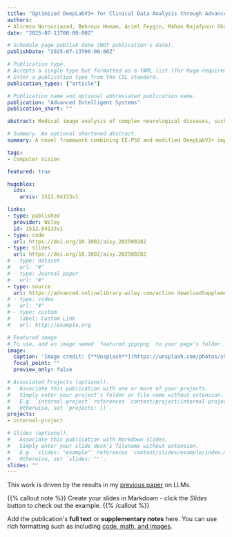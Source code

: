 ```yaml
---
title: "Optimized DeepLabV3+ for Clinical Data Analysis through Advanced Particle Swarm Optimization‐Based Channel Selection"
authors:
- Alireza Norouziazad, Behrouz Homam, Ariel Feygin, Mahan Najafpour Ghazvini Fardshad, Shahak Rozenblat, Abed Matinpour, Arman Laly, Fatemeh Esmaeildoost, Razieh Salahandish
date: "2025-07-13T00:00:00Z"

# Schedule page publish date (NOT publication's date).
publishDate: "2025-07-13T00:00:00Z"

# Publication type.
# Accepts a single type but formatted as a YAML list (for Hugo requirements).
# Enter a publication type from the CSL standard.
publication_types: ["article"]

# Publication name and optional abbreviated publication name.
publication: "Advanced Intelligent Systems"
publication_short: ""

abstract: Medical image analysis of complex neurological diseases, such as brain tumors and Alzheimer's disease, is challenging due to subtle pathological features. Traditional deep learning models often extract redundant features that hinder segmentation accuracy. To address this limitation, a novel machine-learning framework is proposed that combines an Extended Exploration Particle Swarm Optimization (EE-PSO) algorithm with a modified DeepLabV3+ architecture to enhance feature selection and improve segmentation performance in medical imaging tasks. The two main contributions are 1) a structurally optimized DeepLabV3+ model that uses dynamic EE-PSO-driven channels instead of standard convolutional layers to adaptively prioritize important features during training, and 2) an improved PSO algorithm that incorporates particle reinitialization and adaptive inertia weight adjustment to reduce premature convergence and enhance global search capabilities. The atrous spatial pyramid pooling module has the EE-PSO component strategically incorporated inside it, allowing for the synergistic integration of multi-scale contextual information with optimal feature maps. The system demonstrates improvements in mean intersection over union (mIOU) of 2.7% and 2.8% when tested on Alzheimer's and brain tumor datasets. Through the integration of deep feature learning, this study improves the precision-autonomy trade-off in medical image analysis.

# Summary. An optional shortened abstract.
summary: A novel framework combining EE-PSO and modified DeepLabV3+ improves feature selection and segmentation of neurological disease images. Integrating multi-scale contextual information, it enhances mean IoU by 2.7–2.8% on Alzheimer’s and brain tumor datasets, boosting precision and autonomy in medical image analysis.

tags:
- Computer Vision

featured: true

hugoblox:
  ids:
    arxiv: 1512.04133v1

links:
- type: published
  provider: Wiley
  id: 1512.04133v1
- type: code
  url: https://doi.org/10.1002/aisy.202500282
- type: slides
  url: https://doi.org/10.1002/aisy.202500282
# - type: dataset
#   url: "#"
# - type: Journal paper
#   url: "#"
- type: source
  url: https://advanced.onlinelibrary.wiley.com/action downloadSupplement?doi=10.1002%2Faisy.202500282&file=aisy70022-sup-0001-SuppData-S1.zip
# - type: video
#   url: "#"
# - type: custom
#   label: Custom Link
#   url: http://example.org

# Featured image
# To use, add an image named `featured.jpg/png` to your page's folder. 
image:
  caption: 'Image credit: [**Unsplash**](https://unsplash.com/photos/s9CC2SKySJM)'
  focal_point: ""
  preview_only: false

# Associated Projects (optional).
#   Associate this publication with one or more of your projects.
#   Simply enter your project's folder or file name without extension.
#   E.g. `internal-project` references `content/project/internal-project/index.md`.
#   Otherwise, set `projects: []`.
projects:
- internal-project

# Slides (optional).
#   Associate this publication with Markdown slides.
#   Simply enter your slide deck's filename without extension.
#   E.g. `slides: "example"` references `content/slides/example/index.md`.
#   Otherwise, set `slides: ""`.
slides: ""
---
```


This work is driven by the results in my [previous paper](/publication/conference-paper/) on LLMs.

{{% callout note %}}
Create your slides in Markdown - click the *Slides* button to check out the example.
{{% /callout %}}

Add the publication's **full text** or **supplementary notes** here. You can use rich formatting such as including [code, math, and images](https://docs.hugoblox.com/content/writing-markdown-latex/).
